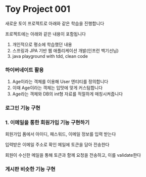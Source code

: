 # Toy Project 001

새로운 토이 프로젝트로 아래와 같은 학습을 진행합니다

프로젝트에는 아래와 같은 내용이 포함됩니다

1. 개인적으로 평소에 학습했던 내용
2. 스프링과 JPA 기반 웹 애플리케이션 개발(인프런 백기선님)
3. java playground with tdd, clean code


### 하이버네이트 활용

1. Age이라는 객체를 이용해 User 엔티티를 정의합니다
2. 이때 Age이라는 객체는 입맛에 맞게 커스텀합니다
3. Age라는 객체와 DB의 int형 자료를 적절하게 매칭시켜줍니다

### 로그인 기능 구현

### 1. 이메일을 통한 회원가입 기능 구현하기

회원가입 폼에서 아이디, 패스워드, 이메일 정보를 입력 받는다

입력받은 이메일 주소로 확인 메일에 토큰을 담아 전송한다

회원이 수신한 메일을 통해 토큰과 함께 요청을 전송하고, 이를 validate한다

### 게시판 비슷한 기능 구현

